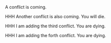 A conflict is coming.

HHH Another conflict is also coming. You will die.

HHH I am adding the third conflict. You are dying.

HHH I am adding the forth conflict. You are dying.
